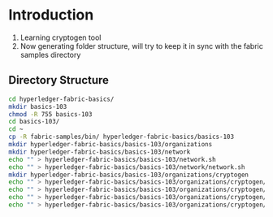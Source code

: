# Introduction

1. Learning cryptogen tool
2. Now generating folder structure, will try to keep it in sync with the fabric samples directory

## Directory Structure

```bash
cd hyperledger-fabric-basics/
mkdir basics-103
chmod -R 755 basics-103
cd basics-103/
cd ~
cp -R fabric-samples/bin/ hyperledger-fabric-basics/basics-103
mkdir hyperledger-fabric-basics/basics-103/organizations
mkdir hyperledger-fabric-basics/basics-103/network
echo "" > hyperledger-fabric-basics/basics-103/network.sh
echo "" > hyperledger-fabric-basics/basics-103/network/network.sh
mkdir hyperledger-fabric-basics/basics-103/organizations/cryptogen
echo "" > hyperledger-fabric-basics/basics-103/organizations/cryptogen/crypto-config-orderer.yaml
echo "" > hyperledger-fabric-basics/basics-103/organizations/cryptogen/crypto-config-org1.yaml
echo "" > hyperledger-fabric-basics/basics-103/organizations/cryptogen/crypto-config-org2.yaml
echo "" > hyperledger-fabric-basics/basics-103/organizations/cryptogen/crypto-config-orderer-peer-extend.yaml
```
